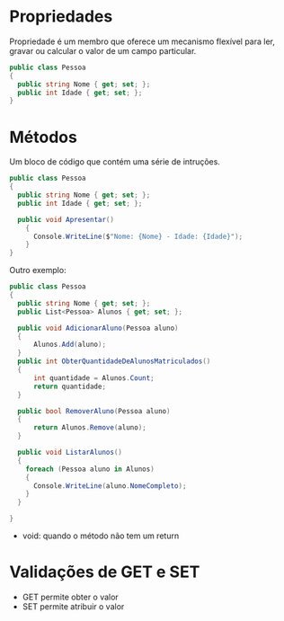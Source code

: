 # Propriedades

Propriedade é um membro que oferece um mecanismo flexível para ler, gravar ou calcular o valor de um campo particular.

````c#
public class Pessoa
{
  public string Nome { get; set; };
  public int Idade { get; set; };
}
````

# Métodos

Um bloco de código que contém uma série de intruções.

````c#
public class Pessoa
{
  public string Nome { get; set; };
  public int Idade { get; set; };

  public void Apresentar()
    {
      Console.WriteLine($"Nome: {Nome} - Idade: {Idade}");
    }
}
````

Outro exemplo:

````c#
public class Pessoa
{
  public string Nome { get; set; };
  public List<Pessoa> Alunos { get; set; };

  public void AdicionarAluno(Pessoa aluno)
  {
      Alunos.Add(aluno);
  }
  public int ObterQuantidadeDeAlunosMatriculados()
  {
      int quantidade = Alunos.Count;
      return quantidade;
  }

  public bool RemoverAluno(Pessoa aluno)
  {
      return Alunos.Remove(aluno);
  }

  public void ListarAlunos()
  {
    foreach (Pessoa aluno in Alunos)
    {
      Console.WriteLine(aluno.NomeCompleto);
    }
  }

}
````
- void: quando o método não tem um return

# Validações de GET e SET

- GET permite obter o valor
- SET permite atribuir o valor
